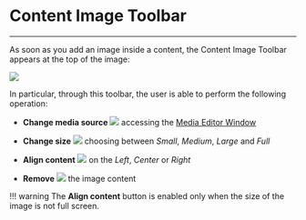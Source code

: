 # Content Image Toolbar
**********************

As soon as you add an image inside a content, the Content Image Toolbar appears at the top of the image: 

<img src="../img/content-image-toolbar/c-img-toolbar.jpg" class="ms-docimage"/>

In particular, through this toolbar, the user is able to perform the following operation:

* **Change media source** <img src="../img/button/change-media2.jpg" class="ms-docbutton"/> accessing the [Media Editor Window](media-editor-window.md)

* **Change size** <img src="../img/button/change-size2.jpg" class="ms-docbutton"/> choosing between *Small*, *Medium*, *Large* and *Full*

* **Align content** <img src="../img/button/align2.jpg" class="ms-docbutton"/> on the *Left*, *Center* or *Right*

* **Remove** <img src="../img/button/remove2.jpg" class="ms-docbutton"/> the image content

!!! warning
    The **Align content** button is enabled only when the size of the image is not full screen.

